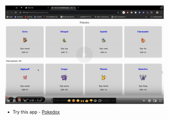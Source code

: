 ![](https://github.com/topgyalgurung/pokedox/blob/master/pokedoxx.gif)
- Try this app - [Pokedox](https://pokedox-mbbe.onrender.com/)
